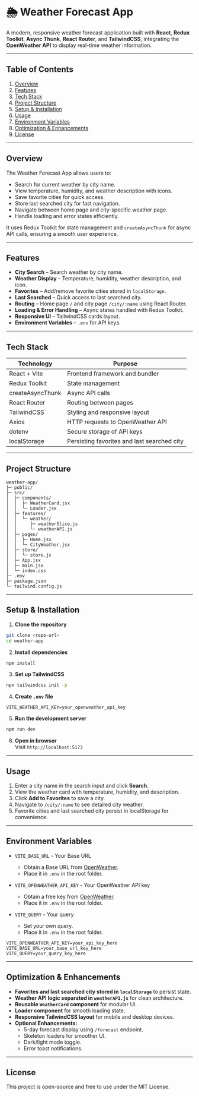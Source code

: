 # 🌦️ Weather Forecast App

A modern, responsive weather forecast application built with **React**, **Redux Toolkit**, **Async Thunk**, **React Router**, and **TailwindCSS**, integrating the **OpenWeather API** to display real-time weather information.

---

## Table of Contents
1. [Overview](#overview)
2. [Features](#features)
3. [Tech Stack](#tech-stack)
4. [Project Structure](#project-structure)
5. [Setup & Installation](#setup--installation)
6. [Usage](#usage)
7. [Environment Variables](#environment-variables)
8. [Optimization & Enhancements](#optimization--enhancements)
9. [License](#license)

---

## Overview

The Weather Forecast App allows users to:

- Search for current weather by city name.
- View temperature, humidity, and weather description with icons.
- Save favorite cities for quick access.
- Store last searched city for fast navigation.
- Navigate between home page and city-specific weather page.
- Handle loading and error states efficiently.

It uses Redux Toolkit for state management and `createAsyncThunk` for async API calls, ensuring a smooth user experience.

---

## Features

- **City Search** – Search weather by city name.
- **Weather Display** – Temperature, humidity, weather description, and icon.
- **Favorites** – Add/remove favorite cities stored in `localStorage`.
- **Last Searched** – Quick access to last searched city.
- **Routing** – Home page `/` and city page `/city/:name` using React Router.
- **Loading & Error Handling** – Async states handled with Redux Toolkit.
- **Responsive UI** – TailwindCSS cards layout.
- **Environment Variables** – `.env` for API keys.

---

## Tech Stack

| Technology | Purpose |
|------------|---------|
| React + Vite | Frontend framework and bundler |
| Redux Toolkit | State management |
| createAsyncThunk | Async API calls |
| React Router | Routing between pages |
| TailwindCSS | Styling and responsive layout |
| Axios | HTTP requests to OpenWeather API |
| dotenv | Secure storage of API keys |
| localStorage | Persisting favorites and last searched city |

---

## Project Structure

```
weather-app/
├─ public/
├─ src/
│  ├─ components/
│  │  ├─ WeatherCard.jsx
│  │  └─ Loader.jsx
│  ├─ features/
│  │  └─ weather/
│  │     ├─ weatherSlice.js
│  │     └─ weatherAPI.js
│  ├─ pages/
│  │  ├─ Home.jsx
│  │  └─ CityWeather.jsx
│  ├─ store/
│  │  └─ store.js
│  ├─ App.jsx
│  ├─ main.jsx
│  └─ index.css
├─ .env
├─ package.json
└─ tailwind.config.js
```

---

## Setup & Installation

1. **Clone the repository**

```bash
git clone <repo-url>
cd weather-app
```

2. **Install dependencies**

```bash
npm install
```

3. **Set up TailwindCSS**

```bash
npx tailwindcss init -p
```

4. **Create `.env` file**

```
VITE_WEATHER_API_KEY=your_openweather_api_key
```

5. **Run the development server**

```bash
npm run dev
```

6. **Open in browser**  
Visit `http://localhost:5173`

---

## Usage

1. Enter a city name in the search input and click **Search**.
2. View the weather card with temperature, humidity, and description.
3. Click **Add to Favorites** to save a city.
4. Navigate to `/city/:name` to see detailed city weather.
5. Favorite cities and last searched city persist in localStorage for convenience.

---

## Environment Variables

- `VITE_BASE_URL` - Your Base URL
  - Obtain a Base URL from [OpenWeather](https://openweathermap.org/api).
  - Place it in `.env` in the root folder.

- `VITE_OPENWEATHER_API_KEY` - Your OpenWeather API key
  - Obtain a free key from [OpenWeather](https://openweathermap.org/api).
  - Place it in `.env` in the root folder.

- `VITE_QUERY` - Your query
  - Set your own query.
  - Place it in `.env` in the root folder.

```env
VITE_OPENWEATHER_API_KEY=your_api_key_here
VITE_BASE_URL=your_base_url_key_here
VITE_QUERY=your_query_key_here
```

---

## Optimization & Enhancements

- **Favorites and last searched city stored in `localStorage`** to persist state.  
- **Weather API logic separated in `weatherAPI.js`** for clean architecture.  
- **Reusable `WeatherCard` component** for modular UI.  
- **Loader component** for smooth loading state.  
- **Responsive TailwindCSS layout** for mobile and desktop devices.  
- **Optional Enhancements:**  
  - 5-day forecast display using `/forecast` endpoint.  
  - Skeleton loaders for smoother UI.  
  - Dark/light mode toggle.  
  - Error toast notifications.  

---

## License

This project is open-source and free to use under the MIT License.
